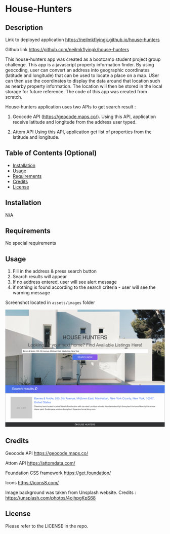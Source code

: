# House-Hunters

## Description

Link to deployed application
https://neilmkflyingk.github.io/house-hunters

Github link
https://github.com/neilmkflyingk/house-hunters

This house-hunters app was created as a bootcamp student project group challenge. This app is a javascript property information finder. 
By using geocoding, user can convert an address into geographic coordinates (latitude and longitude) that can be used to locate a place on a map. USer can then use the coordinates to display the data around that location such as nearby property information. The location will then be stored in the local storage for future reference.
The code of this app was created from scratch. 

House-hunters application uses two APIs to get search result : 

1. Geocode API (https://geocode.maps.co/). Using this API, application receive latitude and longitude from the address user typed. 

2. Attom API Using this API, application get list of properties from the latitude and longitude. 



## Table of Contents (Optional)

- [Installation](#installation)
- [Usage](#usage)
- [Requirements](#requirements)
- [Credits](#credits)
- [License](#license)

## Installation

N/A

## Requirements

No special requirements

## Usage

1. Fill in the address & press search button
2. Search results will appear
3. If no address entered, user will see alert message 
4. if nothing is found according to the search criteria - user will see the warning message



Screenshot located in `assets/images` folder

![house-hunters](assets/images/screenshot.png)

## Credits

Geocode API https://geocode.maps.co/

Attom API https://attomdata.com/

Foundation CSS framework https://get.foundation/

Icons https://icons8.com/

Image background was taken from Unsplash website. Credits : https://unsplash.com/photos/4ojhpgKpS68



## License

Please refer to the LICENSE in the repo.
